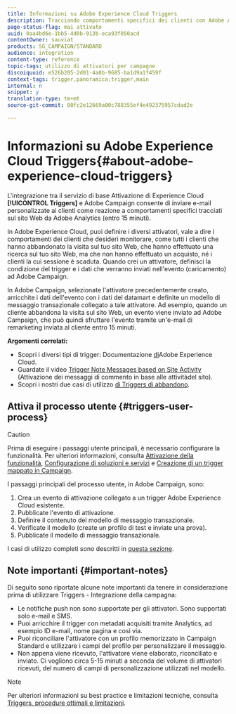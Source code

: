 ```yaml
---
title: Informazioni su Adobe Experience Cloud Triggers
description: Tracciando comportamenti specifici dei clienti con Adobe Analytics, ora puoi inviare e-mail personalizzate ai tuoi clienti in Adobe Campaign.
page-status-flag: mai attivato
uuid: 0aa4bd6e-1bb5-4d0b-913b-eca93f050acd
contentOwner: sauviat
products: SG_CAMPAIGN/STANDARD
audience: integration
content-type: reference
topic-tags: utilizzo di attivatori per campagne
discoiquuid: e526b205-2d01-4a8b-9685-ba1d9a1f459f
context-tags: trigger,panoramica;trigger,main
internal: n
snippet: y
translation-type: tm+mt
source-git-commit: 00fc2e12669a00c788355ef4e492375957cdad2e

---
```



# Informazioni su Adobe Experience Cloud Triggers{#about-adobe-experience-cloud-triggers}

L'integrazione tra il servizio di base Attivazione di Experience Cloud **[!UICONTROL Triggers]** e Adobe Campaign consente di inviare e-mail personalizzate ai clienti come reazione a comportamenti specifici tracciati sul sito Web da Adobe Analytics (entro 15 minuti).

In Adobe Experience Cloud, puoi definire i diversi attivatori, vale a dire i comportamenti dei clienti che desideri monitorare, come tutti i clienti che hanno abbandonato la visita sul tuo sito Web, che hanno effettuato una ricerca sul tuo sito Web, ma che non hanno effettuato un acquisto, né i clienti la cui sessione è scaduta. Quando crei un attivatore, definisci la condizione del trigger e i dati che verranno inviati nell'evento (caricamento) ad Adobe Campaign.

 In Adobe Campaign, selezionate l'attivatore precedentemente creato, arricchite i dati dell'evento con i dati del datamart e definite un modello di messaggio transazionale collegato a tale attivatore. Ad esempio, quando un cliente abbandona la visita sul sito Web, un evento viene inviato ad Adobe Campaign, che può quindi sfruttare l'evento tramite un'e-mail di remarketing inviata al cliente entro 15 minuti.

**Argomenti correlati:**

* Scopri i diversi tipi di trigger: Documentazione [di](https://marketing.adobe.com/resources/help/en_US/mcloud/triggers.html)Adobe Experience Cloud.
* Guardate il video [Trigger Note Messages based on Site Activity](https://helpx.adobe.com/marketing-cloud/how-to/email-marketing.html#step-two) (Attivazione dei messaggi di commento in base alle attivitàdel sito).
* Scopri i nostri due casi di utilizzo [di Triggers di abbandono](../../integrating/using/abandonment-triggers-use-cases.md).

## Attiva il processo utente {#triggers-user-process}

>[!CAUTION]
>
>Prima di eseguire i passaggi utente principali, è necessario configurare la funzionalità. Per ulteriori informazioni, consulta [Attivazione della funzionalità](../../integrating/using/configuring-triggers-in-experience-cloud.md#activating-the-functionality), [Configurazione di soluzioni e servizi](../../integrating/using/configuring-triggers-in-experience-cloud.md#configuring-solutions-and-services) e [Creazione di un trigger mappato in Campaign](../../integrating/using/using-triggers-in-campaign.md#creating-a-mapped-trigger-in-campaign).

I passaggi principali del processo utente, in Adobe Campaign, sono:

1. Crea un evento di attivazione collegato a un trigger Adobe Experience Cloud esistente.
1. Pubblicate l'evento di attivazione.
1. Definire il contenuto del modello di messaggio transazionale.
1. Verificate il modello (create un profilo di test e inviate una prova).
1. Pubblicate il modello di messaggio transazionale.

I casi di utilizzo completi sono descritti in [questa sezione](../../integrating/using/abandonment-triggers-use-cases.md).

## Note importanti {#important-notes}

Di seguito sono riportate alcune note importanti da tenere in considerazione prima di utilizzare Triggers - Integrazione della campagna:

* Le notifiche push non sono supportate per gli attivatori. Sono supportati solo e-mail e SMS.
* Puoi arricchire il trigger con metadati acquisiti tramite Analytics, ad esempio ID e-mail, nome pagina e così via.
* Puoi riconciliare l'attivatore con un profilo memorizzato in Campaign Standard e utilizzare i campi del profilo per personalizzare il messaggio.
* Non appena viene ricevuto, l'attivatore viene elaborato, riconciliato e inviato. Ci vogliono circa 5-15 minuti a seconda del volume di attivatori ricevuti, del numero di campi di personalizzazione utilizzati nel modello.

>[!NOTE]
>
>Per ulteriori informazioni su best practice e limitazioni tecniche, consulta [Triggers, procedure ottimali e limitazioni](../../integrating/using/configuring-triggers-in-experience-cloud.md#triggers-best-practices-and-limitations).

